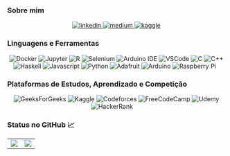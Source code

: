 ### Sobre mim

<div align="center">
  <a href="https://www.linkedin.com/in/hitoshiyamamoto/">
    <img src="https://img.shields.io/badge/visite%20meu%20linkedin-0A66C2?style=for-the-badge&logo=linkedin&logoColor=white" alt="linkedin" />
  </a>
  <a href="https://medium.com/@hitoshyamamoto">
    <img src="https://img.shields.io/badge/Leia%20meus%20artigos%20no%20medium-black?style=for-the-badge&logo=medium&logoColor=white" alt="medium" />
  </a>
  <a href="https://www.kaggle.com/hitoshyamamoto">
    <img src="https://img.shields.io/badge/visite%20minha%20kaggle-20BEFF?style=for-the-badge&logo=Kaggle&logoColor=white" alt="kaggle" />
  </a>
</div>

### Linguagens e Ferramentas
<div align="center">
  <img src="https://img.shields.io/badge/Docker-2CA5E0?style=for-the-badge&logo=docker&logoColor=white" alt="Docker" />
  <img src="https://img.shields.io/badge/Jupyter-F37626.svg?&style=for-the-badge&logo=Jupyter&logoColor=white" alt="Jupyter" />
  <img src="https://img.shields.io/badge/R-276DC3?style=for-the-badge&logo=r&logoColor=white" alt="R" />
  <img src="https://img.shields.io/badge/Selenium-43B02A?style=for-the-badge&logo=Selenium&logoColor=white" alt="Selenium" />
  <img src="https://img.shields.io/badge/Arduino_IDE-00979D?style=for-the-badge&logo=arduino&logoColor=white" alt="Arduino IDE" />
  <img src="https://img.shields.io/badge/VSCode-0078D4?style=for-the-badge&logo=visual%20studio%20code&logoColor=white" alt="VSCode" />
  <img src="https://img.shields.io/badge/C-00599C?style=for-the-badge&logo=c&logoColor=white" alt="C" />
  <img src="https://img.shields.io/badge/C%2B%2B-00599C?style=for-the-badge&logo=c%2B%2B&logoColor=white" alt="C++" />
  <img src="https://img.shields.io/badge/Haskell-5D4F85?style=for-the-badge&logo=haskell&logoColor=white" alt="Haskell" />
  <img src="https://img.shields.io/badge/JavaScript-323330?style=for-the-badge&logo=javascript&logoColor=F7DF1E" alt="Javascript" />
  <img src="https://img.shields.io/badge/Python-FFD43B?style=for-the-badge&logo=python&logoColor=blue" alt="Python" />
  <img src="https://img.shields.io/badge/adafruit-000000?style=for-the-badge&logo=adafruit&logoColor=white" alt="Adafruit" />
  <img src="https://img.shields.io/badge/Arduino-00979D?style=for-the-badge&logo=Arduino&logoColor=white" alt="Arduino" />
  <img src="https://img.shields.io/badge/Raspberry%20Pi-A22846?style=for-the-badge&logo=Raspberry%20Pi&logoColor=white" alt="Raspberry Pi" />
  <img src="" alt="" />
  <img src="" alt="" />
</div>

### Plataformas de Estudos, Aprendizado e Competição
<div align="center">
  <img src="https://img.shields.io/badge/GeeksforGeeks-298D46?style=for-the-badge&logo=geeksforgeeks&logoColor=white" alt="GeeksForGeeks" />
  <img src="https://img.shields.io/badge/Kaggle-20BEFF?style=for-the-badge&logo=Kaggle&logoColor=white" alt="Kaggle" />
  <img src="https://img.shields.io/badge/Codeforces-445f9d?style=for-the-badge&logo=Codeforces&logoColor=white" alt="Codeforces" />
  <img src="https://img.shields.io/badge/freecodecamp-27273D?style=for-the-badge&logo=freecodecamp&logoColor=white" alt="FreeCodeCamp" />
  <img src="https://img.shields.io/badge/Udemy-EC5252?style=for-the-badge&logo=Udemy&logoColor=white" alt="Udemy" />
  <img src="https://img.shields.io/badge/-Hackerrank-2EC866?style=for-the-badge&logo=HackerRank&logoColor=white" alt="HackerRank" />
  <img src="" alt="" />
  <img src="" alt="" />
  <img src="" alt="" />
  <img src="" alt="" />
  <img src="" alt="" />
</div>

### Status no GitHub 📈
<div align="center">
  <table width="100%">
    <tbody>
      <tr>
        <td width="50%" style="border: none !important;">
        <div align="center" width="100%">
            <img src="https://github-readme-stats.vercel.app/api?username=hitoshyamamoto&show_icons=true&theme=tokyonight" vertical-align="middle"/>
        </div>
        </td>
        <td width="50%" style="border: none !important;">
        <div align="center" width="100%">
            <img src="https://github-readme-stats.vercel.app/api/top-langs/?username=hitoshyamamoto&hide=matlab,makefile,m&langs_count=10&layout=compact" vertical-align="middle"/>
        </div>
        </td>
      </tr>
    </tbody>
  <table>
<div>


<!--
**hitoshyamamoto/hitoshyamamoto** is a ✨ _special_ ✨ repository because its `README.md` (this file) appears on your GitHub profile.

Here are some ideas to get you started:

- 🔭 I’m currently working on ...
- 🌱 I’m currently learning ...
- 👯 I’m looking to collaborate on ...
- 🤔 I’m looking for help with ...
- 💬 Ask me about ...
- 📫 How to reach me: ...
- 😄 Pronouns: ...
- ⚡ Fun fact: ...
-->

